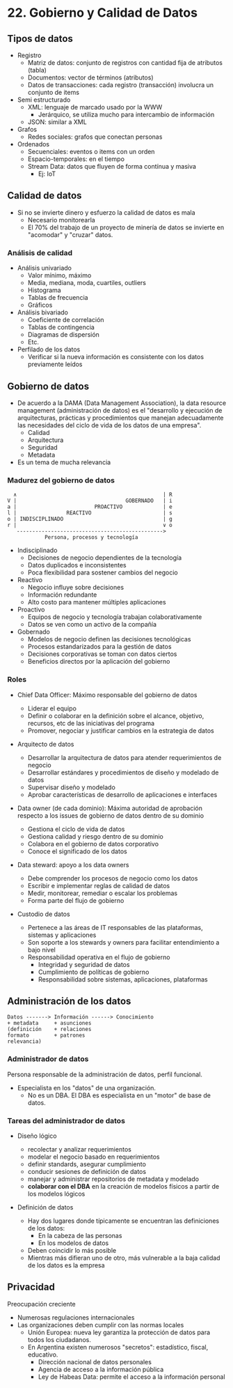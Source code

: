 # 22. Gobierno y Calidad de Datos

## Tipos de datos

- Registro
    + Matriz de datos: conjunto de registros con cantidad fija de atributos (tabla)
    + Documentos: vector de términos (atributos)
    + Datos de transacciones: cada registro (transacción) involucra un conjunto de items
- Semi estructurado
    + XML: lenguaje de marcado usado por la WWW
        * Jerárquico, se utiliza mucho para intercambio de información
    + JSON: similar a XML
- Grafos
    + Redes sociales: grafos que conectan personas
- Ordenados
    + Secuenciales: eventos o items con un orden
    + Espacio-temporales: en el tiempo
    + Stream Data: datos que fluyen de forma contínua y masiva
        * Ej: IoT

## Calidad de datos

- Si no se invierte dinero y esfuerzo la calidad de datos es mala
    + Necesario monitorearla
    + El 70% del trabajo de un proyecto de minería de datos se invierte en "acomodar" y "cruzar" datos.

### Análisis de calidad

- Análisis univariado
    + Valor mínimo, máximo
    + Media, mediana, moda, cuartiles, outliers
    + Histograma
    + Tablas de frecuencia
    + Gráficos
- Análisis bivariado
    + Coeficiente de correlación
    + Tablas de contingencia
    + Diagramas de dispersión
    + Etc.
- Perfilado de los datos
    + Verificar si la nueva información es consistente con los datos previamente leídos

## Gobierno de datos

- De acuerdo a la DAMA (Data Management Association), la data resource management (administración de datos) es el "desarrollo y ejecución de arquitecturas, prácticas y procedimientos que manejan adecuadamente las necesidades del ciclo de vida de los datos de una empresa".
    + Calidad
    + Arquitectura
    + Seguridad
    + Metadata
- Es un tema de mucha relevancia

### Madurez del gobierno de datos

```text
  ∧                                               | R
V |                                   GOBERNADO   | i
a |                         PROACTIVO             | e
l |                REACTIVO                       | s
o | INDISCIPLINADO                                | g
r |                                               ∨ o
   ----------------------------------------------->
            Persona, procesos y tecnología
```

- Indisciplinado
    + Decisiones de negocio dependientes de la tecnología
    + Datos duplicados e inconsistentes
    + Poca flexibilidad para sostener cambios del negocio
- Reactivo
    + Negocio influye sobre decisiones
    + Información redundante
    + Alto costo para mantener múltiples aplicaciones
- Proactivo
    + Equipos de negocio y tecnología trabajan colaborativamente
    + Datos se ven como un activo de la compañía
- Gobernado
    + Modelos de negocio definen las decisiones tecnológicas
    + Procesos estandarizados para la gestión de datos
    + Decisiones corporativas se toman con datos ciertos
    + Beneficios directos por la aplicación del gobierno

### Roles

- Chief Data Officer: Máximo responsable del gobierno de datos
    + Liderar el equipo
    + Definir o colaborar en la definición sobre el alcance, objetivo, recursos, etc de las iniciativas del programa
    + Promover, negociar y justificar cambios en la estrategia de datos

- Arquitecto de datos
    + Desarrollar la arquitectura de datos para atender requerimientos de negocio
    + Desarrollar estándares y procedimientos de diseño y modelado de datos
    + Supervisar diseño y modelado
    + Aprobar características de desarrollo de aplicaciones e interfaces

- Data owner (de cada dominio): Máxima autoridad de aprobación respecto a los issues de gobierno de datos dentro de su dominio
    + Gestiona el ciclo de vida de datos
    + Gestiona calidad y riesgo dentro de su dominio
    + Colabora en el gobierno de datos corporativo
    + Conoce el significado de los datos

- Data steward: apoyo a los data owners
    + Debe comprender los procesos de negocio como los datos
    + Escribir e implementar reglas de calidad de datos
    + Medir, monitorear, remediar o escalar los problemas
    + Forma parte del flujo de gobierno

- Custodio de datos
    + Pertenece a las áreas de IT responsables de las plataformas, sistemas y aplicaciones
    + Son soporte a los stewards y owners para facilitar entendimiento a bajo nivel
    + Responsabilidad operativa en el flujo de gobierno
        * Integridad y seguridad de datos
        * Cumplimiento de políticas de gobierno
        * Responsabilidad sobre sistemas, aplicaciones, plataformas


## Administración de los datos

```text
Datos -------> Información ------> Conocimiento
+ metadata     + asunciones
(definición    + relaciones
formato        + patrones
relevancia)
```

### Administrador de datos
Persona responsable de la administración de datos, perfil funcional.

- Especialista en los "datos" de una organización.
    + No es un DBA. El DBA es especialista en un "motor" de base de datos.

### Tareas del administrador de datos
- Diseño lógico
    + recolectar y analizar requerimientos
    + modelar el negocio basado en requerimientos
    + definir standards, asegurar cumplimiento
    + conducir sesiones de definición de datos
    + manejar y administrar repositorios de metadata y modelado
    + **colaborar con el DBA** en la creación de modelos físicos a partir de los modelos lógicos

- Definición de datos
    + Hay dos lugares donde típicamente se encuentran las definiciones de los datos:
        * En la cabeza de las personas
        * En los modelos de datos
    + Deben coincidir lo más posible
    + Mientras más difieran uno de otro, más vulnerable a la baja calidad de los datos es la empresa

## Privacidad
Preocupación creciente

- Numerosas regulaciones internacionales
- Las organizaciones deben cumplir con las normas locales
    + Unión Europea: nueva ley garantiza la protección de datos para todos los ciudadanos.
    + En Argentina existen numerosos "secretos": estadístico, fiscal, educativo.
        * Dirección nacional de datos personales
        * Agencia de acceso a la información pública
        * Ley de Habeas Data: permite el acceso a la información personal